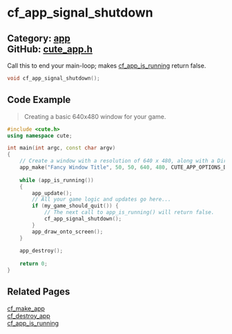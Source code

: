 [](../header.md ':include')

# cf_app_signal_shutdown

Category: [app](/api_reference?id=app)  
GitHub: [cute_app.h](https://github.com/RandyGaul/cute_framework/blob/master/include/cute_app.h)  
---

Call this to end your main-loop; makes [cf_app_is_running](/app/cf_app_is_running.md) return false.

```cpp
void cf_app_signal_shutdown();
```

## Code Example

> Creating a basic 640x480 window for your game.

```cpp
#include <cute.h>
using namespace cute;

int main(int argc, const char argv)
{
    // Create a window with a resolution of 640 x 480, along with a DirectX 11 context.
    app_make("Fancy Window Title", 50, 50, 640, 480, CUTE_APP_OPTIONS_D3D11_CONTEXT, argv[0]);
    
    while (app_is_running())
    {
        app_update();
        // All your game logic and updates go here...
        if (my_game_should_quit()) {
            // The next call to app_is_running() will return false.
            cf_app_signal_shutdown();
        }
        app_draw_onto_screen();
    }
    
    app_destroy();
    
    return 0;
}
```

## Related Pages

[cf_make_app](/app/cf_make_app.md)  
[cf_destroy_app](/app/cf_destroy_app.md)  
[cf_app_is_running](/app/cf_app_is_running.md)  
